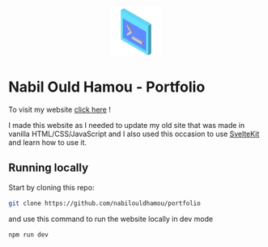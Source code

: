 <p align="center">
    <img src="static/images/console.png" alt="Logo" />
</p>

# Nabil Ould Hamou - Portfolio
To visit my website [click here](https://nabilouldhamou.netlify.app/) !

I made this website as I needed to update my old site that was made in vanilla HTML/CSS/JavaScript and I also used this occasion to use [SvelteKit](https://kit.svelte.dev/) and learn how to use it.


## Running locally

Start by cloning this repo:
```bash
git clone https://github.com/nabilouldhamou/portfolio
```
and use this command to run the website locally in dev mode

```bash
npm run dev
```